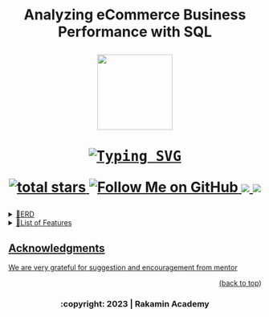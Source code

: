 <h1 align="center">
<p align="center">  Analyzing eCommerce Business Performance with SQL
    
<!-- PROJECT LOGO -->
<br />
<div align="center">
  <img src="https://media.giphy.com/media/iCM9HtIvSfpykiFrlI/giphy.gif" width="150" height="150"/>
    <p align="center"> 
    
  <kbd>
    <a style="border:10px white" href="https://git.io/typing-svg"><img src="https://readme-typing-svg.demolab.com?font=JetBrains&size=22&duration=3500&pause=1000&color=red&center=true&vCenter=true&background=red&width=450&lines=A+Mini+Project+in+Rakamin+Academy" alt="Typing SVG" /></a>
  </kbd>
  <p align='center'>
    <a href='https://github.com/astutir'>
        <img alt='total stars' title='Total stars on GitHub' src='https://custom-icon-badges.herokuapp.com/badge/dynamic/json?logo=star&color=5&labelColor=488207&label=Stars&style=for-the-badge&query=%24.stars&url=https://api.github-star-counter.workers.dev/user/astutir'/>
     <a href='https://github.com/astutir'>
        <img alt='Follow Me on GitHub' title='Follow Me on GitHub' src='https://custom-icon-badges.herokuapp.com/github/followers/astutir?style=for-the-badge&&label=GitHub&logo=Github&color=pink'/>
    <a href='https://www.linkedin.com/in/a-rahmawati-6694b8260' target='_blank'>
        <img src='https://img.shields.io/badge/linkedin%20-%230077B5.svg?&style=for-the-badge&logo=linkedin&logoColor=white'/>
    <a href='mailto:astutirahmarubi@gmail.com' target='_blank'>
        <img src='https://img.shields.io/badge/Gmail-D14836?style=for-the-badge&logo=gmail&logoColor=white'/>
 </p>

 </h1>


    

                 
</details>
<details>
<summary>🎨ERD</summary>
 <div align="center">
 <img src="https://github.com/Data-Portofolio/Analyzing-eCommerce-Business-Performance-with-SQL/blob/main/figure/ERD.png" />
 <div>
</details>

</details>
  <details>
<summary>🏡List of Features</summary>
  
 <div align="center">
  
|  User | Action |
| --- | --- |
| Customer| Manage customer's profile include upload or update profile picture|
|         | Reset password if forgot |
 | | Find the Kosts in a city, district, or house by Map Visualization|
  | | Obtain list of the Kosts based on the lowest's or highest price|
 | | Comprehensive information about available room include the amenities, rules, and location on the Map|
  | | Chat with consultant about dealing room price or just asking some questions|
  | | Available various choices of payment methods |
   | | Discover list of customer's booking history|
  | | Review and rate about customer's experience after renting |
   | | Reminder invoice of payment via email  |
  |Admin |Manage the management's profile include upload or update profile picture|
 | | Manage the Kost's data and transaction's data|
 | | Interaction with customer about dealing price or just reply message|
   |Supervisor | Manage The Kost's Data and upload some photos to figure the Kost|
 | | Interaction with customer about dealing price or just reply message|
   | | Read history of transaction based on the Kost|
   | | Generate payment report each month|
  |Consultant | Obtain list of the registered Kost |
  | | Interaction with customer about dealing price or just reply message|
  | | Find list of nearby facilities include the distance from the Kost|
  | | Generate a offering letter to customer and can be exported|
 | | Access history of sales activities|
   <div>
</details>

</details>
  
<!-- ACKNOWLEDGMENTS -->
## Acknowledgments

We are very grateful for suggestion and encouragement from mentor

<p align="right">(<a href="#top">back to top</a>)</p>
<h3>
<p align="center">
    :copyright: 2023 | Rakamin Academy </p>
</h3>

